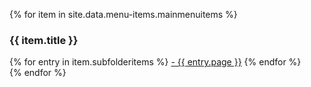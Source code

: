 {% for item in site.data.menu-items.mainmenuitems %}
    <h3>{{ item.title }}</h3>
    {% for entry in item.subfolderitems %}
       <span class="{% if entry.url == page.url %}active{% endif %}">
          <a href="{{ entry.url }}">- {{ entry.page }}</a>
       </span>
    {% endfor %}
    <br />
{% endfor %}
